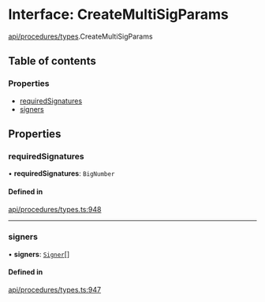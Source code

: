 # Interface: CreateMultiSigParams

[api/procedures/types](../wiki/api.procedures.types).CreateMultiSigParams

## Table of contents

### Properties

- [requiredSignatures](../wiki/api.procedures.types.CreateMultiSigParams#requiredsignatures)
- [signers](../wiki/api.procedures.types.CreateMultiSigParams#signers)

## Properties

### requiredSignatures

• **requiredSignatures**: `BigNumber`

#### Defined in

[api/procedures/types.ts:948](https://github.com/PolymeshAssociation/polymesh-sdk/blob/91c2d2d8/src/api/procedures/types.ts#L948)

___

### signers

• **signers**: [`Signer`](../wiki/types#signer)[]

#### Defined in

[api/procedures/types.ts:947](https://github.com/PolymeshAssociation/polymesh-sdk/blob/91c2d2d8/src/api/procedures/types.ts#L947)
